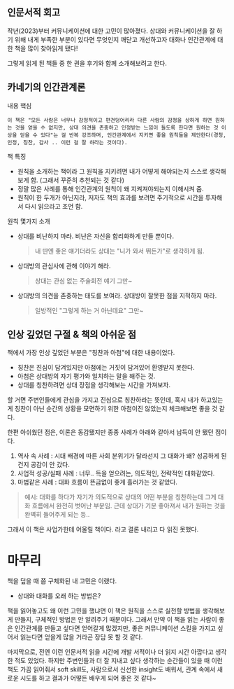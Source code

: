 ## 인문서적 회고

작년(2023)부터 커뮤니케이션에 대한 고민이 많아졌다.
상대와 커뮤니케이션을 잘 하기 위해 내게 부족한 부분이 있다면 무엇인지 깨닫고 개선하고자 대화나 인간관계에 대한 책을 많이 찾아읽게 됐다!

그렇게 읽게 된 책들 중 한 권을 후기와 함께 소개해보려고 한다.

## 카네기의 인간관계론

내용 핵심
```
이 책은 "모든 사람은 너무나 감정적이고 편견덩어리라 다른 사람의 감정을 상하게 하면 원하는 것을 얻을 수 없지만, 상대 의견을 존중하고 인정받는 느낌이 들도록 한다면 원하는 것 이상을 얻을 수 있다"는 걸 반복 강조하며, 인간관계에서 지키면 좋을 원칙들을 제안한다(경청, 인정, 칭찬, 감사 .. 이런 걸 잘 하라는 것이다). 
```

책 특징
- 원칙을 소개하는 책이라 그 원칙을 지키려면 내가 어떻게 해야되는지 스스로 생각해보게 함. (그래서 꾸준히 추천되는 것 같다)
- 정말 많은 사례를 통해 인간관계의 원칙이 왜 지켜져야되는지 이해시켜 줌.
- 원칙이 한 두개가 아닌지라, 저자도 책의 효과를 보려면 주기적으로 시간을 투자해서 다시 읽으라고 조언 함.

원칙 몇가지 소개
-  상대를 비난하지 마라. 비난은 자신을 합리화하게 만들 뿐이다.
    > 내 딴엔 좋은 얘기더라도 상대는 "니가 와서 뛰든가"로 생각하게 됨.
-  상대방의 관심사에 관해 이야기 해라.
    > 상대는 관심 없는 주술회전 얘기 그만~ 
-  상대방의 의견을 존중하는 태도를 보여라. 상대방이 잘못한 점을 지적하지 마라.
    > 일방적인 "그렇게 하는 거 아닌데요" 그만~

## 인상 깊었던 구절 & 책의 아쉬운 점

책에서 가장 인상 깊었던 부분은 "칭찬과 아첨"에 대한 내용이었다.
- 칭찬은 진심이 담겨있지만 아첨에는 거짓이 담겨있어 환영받지 못한다.
- 아첨은 상대방의 자기 평가와 일치하는 말을 해주는 것.
- 상대를 칭찬하려면 상대 장점을 생각해보는 시간을 가져보자.

할 거면 주변인들에게 관심을 가지고 진심으로 칭찬하라는 뜻인데, 혹시 내가 하고있는게 칭찬이 아닌 순간의 상황을 모면하기 위한 아첨이진 않았는지 체크해보면 좋을 것 같다.

한편 아쉬웠던 점은, 이론은 동감됐지만 종종 사례가 아래와 같아서 납득이 안 됐던 점이다.
1) 역사 속 사례 : 시대 배경에 따른 사회 분위기가 달라선지 그 대화가 왜? 성공하게 된 건지 공감이 안 갔다.
2) 사업적 성공/실패 사례 : 너무.. 득을 얻으려는, 의도적인, 전략적인 대화같았다.
3) 마법같은 사례 : 대화 흐름이 뜬금없이 좋게 흘러가는 것 같았다.
  > 예시: 대화를 하다가 자기가 의도적으로 상대의 어떤 부분을 칭찬하는데 그게 대화 흐름에서 완전히 벗어난 부분임. 근데 상대가 기분 좋아져서 내가 원하는 것을 완벽히 들어주게 되는 등..

그래서 이 책은 사업가한테 어울릴 책이다. 라고 결론 내리고 다 읽진 못했다.

# 마무리

책을 덮을 때 쯤 구체화된 내 고민은 이랬다.
- 상대와 대화를 오래 하는 방법은?

책을 읽어놓고도 왜 이런 고민을 했냐면 이 책은 원칙을 스스로 실천할 방법을 생각해보게 만들지, 구체적인 방법은 안 알려주기 때문이다.
그래서 만약 이 책을 읽는 사람이 좋은 인간관계를 만들고 싶다면 얻어갈게 많겠지만, 좋은 커뮤니케이션 스킬을 가지고 싶어서 읽는다면 얻을게 많을 거라곤 장담 못 할 것 같다.

마지막으로, 전엔 이런 인문서적 읽을 시간에 개발 서적이나 더 읽지 시간 아깝다고 생각한 적도 있었다. 하지만 주변인들과 더 잘 지내고 싶다 생각하는 순간들이 있을 때 이런 책도 가끔 읽어줘서 soft skill도, 사람으로서 신선한 insight도 배워서, 관계 속에서 새로운 시도를 하고 결과가 어떻든 배우게 되어 좋은 것 같다~


